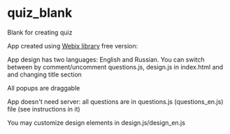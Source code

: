 # quiz_blank
Blank for creating quiz

App created using [Webix library](http://webix.com) free version: 

App design has two languages: English and Russian.
You can switch between by comment/uncomment questions.js, design.js in index.html and and changing title section 

All popups are draggable

App doesn't need server: all questions are in questions.js (questions_en.js) file (see instructions in it)

You may customize design elements in design.js/design_en.js
